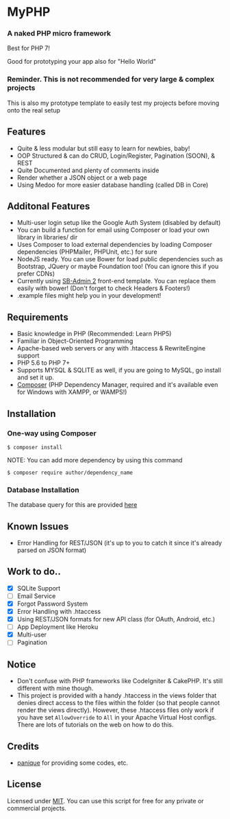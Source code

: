 # MyPHP
### A naked PHP micro framework
Best for PHP 7!

Good for prototyping your app also for "Hello World"

### Reminder. This is not recommended for very large & complex projects
This is also my prototype template to easily test my projects before moving onto the real setup

## Features
* Quite & less modular but still easy to learn for newbies, baby!
* OOP Structured & can do CRUD, Login/Register, Pagination (SOON), & REST
* Quite Documented and plenty of comments inside
* Render whether a JSON object or a web page
* Using Medoo for more easier database handling (called DB in Core)

## Additonal Features
* Multi-user login setup like the Google Auth System (disabled by default)
* You can build a function for email using Composer or load your own library in libraries/ dir
* Uses Composer to load external dependencies by loading Composer dependencies (PHPMailer, PHPUnit, etc.) for sure
* NodeJS ready. You can use Bower for load public dependencies such as Bootstrap, JQuery or maybe Foundation too! (You can ignore this if you prefer CDNs)
* Currently using [SB-Admin 2](http://startbootstrap.com/template-overviews/sb-admin-2/) front-end template. You can replace them easily with bower! (Don't forget to check Headers & Footers!)
* .example files might help you in your development!

## Requirements
* Basic knowledge in PHP (Recommended: Learn PHP5)
* Familiar in Object-Oriented Programming
* Apache-based web servers or any with .htaccess & RewriteEngine support
* PHP 5.6 to PHP 7+
* Supports MYSQL & SQLITE as well, if you are going to MySQL, go install and set it up.
* [Composer](https://getcomposer.org) (PHP Dependency Manager, required and it's available even for Windows with XAMPP, or WAMPS!)

## Installation
### One-way using Composer
`$ composer install`

NOTE: You can add more dependency by using this command

`$ composer require author/dependency_name`

### Database Installation
The database query for this are provided [here](https://gist.github.com/jccultima123/5e10a6d9e549778eff40adb5a3556e4a)

## Known Issues
* Error Handling for REST/JSON (it's up to you to catch it since it's already parsed on JSON format)

## Work to do..
- [x] SQLite Support
- [ ] Email Service
- [x] Forgot Password System
- [x] Error Handling with .htaccess
- [x] Using REST/JSON formats for new API class (for OAuth, Android, etc.)
- [ ] App Deployment like Heroku
- [x] Multi-user
- [ ] Pagination

## Notice
* Don't confuse with PHP frameworks like CodeIgniter & CakePHP. It's still different with mine though.
* This project is provided with a handy .htaccess in the views folder that denies direct access to the files within the folder (so that people cannot render the views directly). However, these .htaccess files only work if you have set
`AllowOverride` to `All` in your Apache Virtual Host configs. There are lots of tutorials on the web on how to do this.

## Credits
* [panique](https://github.com/panique) for providing some codes, etc.

## License
Licensed under [MIT](http://www.opensource.org/licenses/mit-license.php). You can use this script for free for any
private or commercial projects.
